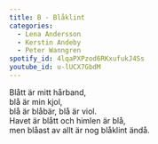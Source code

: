 ```yaml
---
title: B - Blåklint
categories:
  - Lena Andersson
  - Kerstin Andeby
  - Peter Wanngren
spotify_id: 4lqaPXPzod6RKxufukJ4Ss
youtube_id: u-lUCX7GbdM
---
```

Blått är mitt hårband,\
blå är min kjol,\
blå är blåbär, blå är viol.\
Havet är blått och himlen är blå,\
men blåast av allt är nog blåklint ändå.
